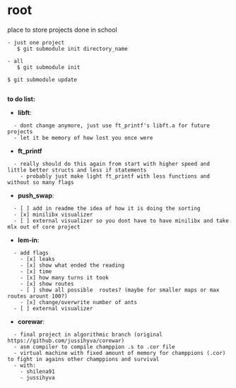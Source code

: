 # root

place to store projects done in school

   ```
   - just one project
      $ git submodule init directory_name
      
   - all
      $ git submodule init
      
   $ git submodule update
      
   ```

**to do list:**  
   - **libft**:
   ```
     - dont change anymore, just use ft_printf's libft.a for future projects
     - let it be memory of how lost you once were
   ```
   - **ft_printf**
   ```
     - really should do this again from start with higher speed and little better structs and less if statements
       - probably just make light ft_printf with less functions and without so many flags
   ```
   - **push_swap**:
   ```
     - [ ] add in readme the idea of how it is doing the sorting
     - [x] minilibx visualizer
     - [ ] external visualizer so you dont have to have minilibx and take mlx out of core project
   ```
   - **lem-in**:
   ```
     - add flags
       - [x] leaks
       - [x] show what ended the reading
       - [x] time
       - [x] how many turns it took
       - [x] show routes
       - [ ] show all possible  routes? (maybe for smaller maps or max routes arount 100?)
       - [x] change/overwrite number of ants
     - [ ] external visualizer
   ```
   - **corewar**:
   ```
     - final project in algorithmic branch (original https://github.com/jussihyva/corewar)
     - asm compiler to compile champpion .s to .cor file
     - virtual machine with fixed amount of memory for champpions (.cor) to fight in agains other champpions and survival
     - with:
       - shilena91
       - jussihyva
   ```
   
